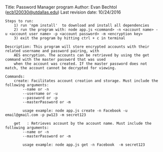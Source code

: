    Title: Password Manager program
    Author: Evan Bechtol (ecb120030@utdallas.edu)
    Last revision date: 10/24/2016

    Steps to run:
        1) run 'npm install'  to download and install all dependencies
        2) run the program with: node app.js <command> -n <account name> -u <account user name> -p <account password> -m <encryption key>
        3) exit the program by hitting ctrl + c in terminal
        
    Description: This program will store encrypted accounts with their related username and password pairing, with
        AES encryption. The accounts can be retrieved by using the get command with the master password that was used
        when the account was created. If the master password does not match, the account cannot be decrypted for viewing.
     
    Commands:
        create: Facilitates account creation and storage. Must include the following arguments: 
            --name or -n
            --username or -u
            --password or -p
            --masterPassword or -m
            
            usage example: node app.js create -n Facebook -u email@gmail.com -p pw123 -m secret123
            
        get   : Retrieves account by the account name. Must include the following arguments:
            --name or -n
            --masterPassword or -m

            usage example: node app.js get -n Facebook  -m secret123

